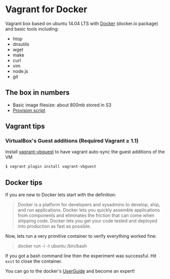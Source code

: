 # Vagrant for Docker

Vagrant box based on ubuntu 14.04 LTS with [Docker](https://www.docker.com/) (docker.io package) and basic tools including:

 * htop
 * dnsutils
 * wget
 * make
 * curl
 * vim
 * node.js
 * git

## The box in numbers

 * Basic image filesize: about 800mb stored in S3
 * [Provision script](https://raw.githubusercontent.com/georgeyord/scripts/master/vagrant/docker/provision.sh)

## Vagrant tips

### VirtualBox's Guest additions (Required Vagrant ≥ 1.1)

Install [vagrant-vbguest](https://github.com/dotless-de/vagrant-vbguest) to have vagrant auto-sync the guest additions of the VM

```bash
$ vagrant plugin install vagrant-vbguest
```

## Docker tips

If you are new to Docker lets start with the definition:

> Docker is a platform for developers and sysadmins to develop, ship, and run applications.
> Docker lets you quickly assemble applications from components and eliminates the friction that can come when shipping code.
> Docker lets you get your code tested and deployed into production as fast as possible.

Now, lets run a very primitive container to verify everything worked fine:

> docker run -i -t ubuntu /bin/bash

If you got a bash command line then the experiment was successful. Hit `exit` to close the container.

You can go to the docker's [UserGuide](https://docs.docker.com/userguide/) and become an expert!
